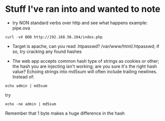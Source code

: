 # Stuff I've ran into and wanted to note
- try NON standard verbs over http and see what happens example: pipe.ova
```
curl -vX BOB http://192.168.56.104/index.php
```

- Target is apache, can you read .htpasswd? /var/www/html/.htpasswd; if so, 
try cracking any found hashes

- The web app accepts common hash type of strings as cookies or other; the hash
you are injecting isn't working; are you sure it's the right hash value? Echoing
strings into md5sum will often include trailing newlines. Instead of:

```echo admin | md5sum ```

try 

```echo -ne admin | md5sum``` 

Remember that 1 byte makes a huge difference in the hash

